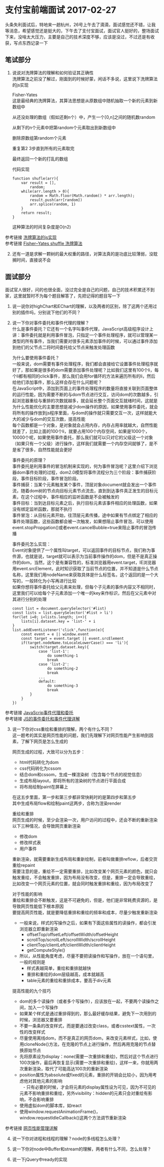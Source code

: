 # 支付宝前端面试 2017-02-27  
头条失利面试后，特地来一趟杭州，26号上午去了滴滴，面试感觉还不错，让我等消息，希望感觉还是挺大的，下午去了支付宝面试，面试官人挺好的，整场面试下来，没啥太大压力，主要是自己的技术深度不够，应该是没过，不过还是有收获，写点东西记录一下  

## 笔试部分  
1. 说说对洗牌算法的理解和如何验证其正确性  
    洗牌算法之前没了解过，刚面到的时候好蒙，闲话不多说，这里说下洗牌算法的js实现  

    Fisher-Yates  
    这是最经典的洗牌算法，其算法思想是从原数组中随机抽取一个新的元素到新数组中  
    
    从还没处理的数组（假如还剩n个）中，产生一个[0,n]之间的随机数random

    从剩下的n个元素中把第random个元素取出到新数组中  
    
    删除原数组第random个元素  

    重复第2 3步直到所有的元素取完 

    最终返回一个新的打乱的数组  

    代码实现  
    ```  
    function shufle(arr){
        var result = [],
            random;
        while(arr.length > 0){
            random = Math.floor(Math.random() * arr.length);
            result.push(arr[random])
            arr.splice(random, 1)
        }
        return result;
    }
    ```  
    这种算法的时间复杂度是O(n2)  

参考链接 [洗牌算法的js实现](https://github.com/ccforward/cc/issues/44)  
参考链接 [Fisher–Yates shuffle 洗牌算法](https://gaohaoyang.github.io/2016/10/16/shuffle-algorithm/)  

2. 还有一道是求解一颗树的最大权重的路径，对算法真的是功底比较薄弱，没耽搁时间，直接说不会  

## 面试部分  
面试官人很好，问的也很全面，没过完全是自己的问题，自己的技术积累还不到家，这里就暂时不为每个题目解答了，先把记得的题目写一下  
1. 说一说你对highChart和EChart的理解，以及两者的区别，除了这两个还用过别的插件吗，分别说下他们的不同？  

2. 说一下你对事件委托和事件代理的理解？  
    什么是事件委托？它还有一个名字叫事件代理，JavaScript高级程序设计上讲：事件委托就是利用事件冒泡，只指定一个事件处理程序，就可以管理某一类型的所有事件，当我们需要对很多元素添加事件的时候，可以通过事件添加到他们的父节点二将时间委托给父节点来触发处理函数  

    为什么要使用事件委托？   
    一般来说，dom需要有事件处理程序，我们都会直接给它设置事件处理程序就好了，那如果是很多的dom需要添加事件处理呢？比如我们这里有100个li，每个li都有相同的click事件，那么我们会用for循环的方法来遍历所有的li，然后给他们添加事件，那么这样会存在什么问题呢？  
    在JavaScript中，添加到页面上的事件处理程序的数量将直接关联到页面整体的运行性能，因为需要不断的与dom节点进行交互，访问dom的次数越多，引起浏览器重绘与重排的次数就越多，就会延长整个页面交互就绪时间，这就是为什么性能优化的主要思想是减少dom操作的原因，如果使用事件委托，就会将所有的操作放到js程序里面，与dom的操作就只需要交互一次，这样就能大大的减少与dom的交互次数，提高性能  
    每个函数都是一个对象，是对象就会占用内存，内存占用率就越大，自然性能就差了，比如上面的100个li，就要占用100个内存空间，如果是1000个，10000个呢，如果使用事件委托，那么我们就可以只对它的父级这一个对象（如果只有一个父级）进行操作，这样我们就需要一个内存空间就够了，是不是省了很多，自然性能就会更好  

    事件委托的原理？  
    事件委托是利用事件的冒泡机制来实现的，何为事件冒泡呢？这里介绍下浏览器dom事件处理的过程，dom2.0模型将事件流程分为三个阶段：事件捕获阶段，事件目标阶段，事件冒泡阶段。  
    事件捕获：当某个元素触发某个事件，顶层对象document就会发出一个事件流，随着dom树的节点向目标元素节点流去，直到到达事件真正发生的目标元素，在这个过程中，事件相应的监听函数是不会被触发的  
    事件目标：当到达目标元素之后，执行目标元素该事件相应的处理函数，如果没有绑定监听函数，那就不执行  
    事件冒泡：从目标元素开始，往顶层元素传播，途中如果有节点绑定了相应的事件处理函数，这些函数都会被一次触发，如果想阻止事件冒泡，可以使用event.stopPropgation()或者event.cancelBubble=true来阻止事件的冒泡传播  

    事件委托怎么实现：  
    Event对象提供了一个属性叫target，可以返回事件的目标节点，我们称为事件源，也就是说，target就可以表示为当前事件操作的dom，但是不是真正操作的dom，当然，这个是有兼容性的，标准浏览器用event.target，IE浏览器用event.srcElement，此时知识获取了当前节点的位置，并不知道是什么节点名称，这里我们用nodeName来获取具体是什么标签名，这个返回的是一个大写的，一般转化为小写再进行比较  
    如果你想将事件委托给父元素来处理，但每个子元素的事件内容又不相同时，这里我们可以给每个子元素添加一个唯一的key来作标识，然后在父元素中对其进行分别的处理
    ```
    const list = document.querySelector('#list)  
    const lists = list.querySelector('#list > li')
    for(let i=0; i<lists.length; i++){
        lists[i].dataset.key = 'list-' + i
    }
    list.addEventListener('click',function(e){
        const event = e || window.event
        const target = event.target || event.srcElement  
        if(target.nodeName.toLocaleLowerCase() === 'li'){
            switch(target.dataset.key){
                case 'list-1':
                    do something-1
                    break
                case 'list-2':
                    do something-2
                    break
                ...
                default:
                    do something-3
                    break
            }
        }
    })  
    ```  
参考链接 [JavaScrip事件代理和委托](https://www.cnblogs.com/owenChen/archive/2013/02/18/2915521.html)  
参考链接 [JS的事件委托和事件代理详解](https://www.cnblogs.com/liugang-vip/p/5616484.html)  

3. 说一下你对css重绘和重排的理解，两个有什么不同？  
    这一题考的其实是网页性能的问题，我们先理解下对网页性能产生影响到因素，了解下网页是怎么生成的  

    网页生成的过程，大致可以分为五步：  
    - html代码转化为dom 
    - css代码转化为cssom  
    - 结合dom和cssom，生成一棵渲染树（包含每个节点的视觉信息）  
    - 生成布局layout，即将所有的渲染树的节点进行平面合成  
    - 将布局绘制paint在屏幕上  
    
    在这五步里面，第一步和第三步都非常快耗时的是第四步和第五步  
    其中生成布局flow和绘制paint这两步，合称为渲染render  

    重绘和重排  
    网页生成的时候，至少会渲染一次，用户访问的过程中，还会不断的重新渲染  
    以下三种情况，会导致网页重新渲染  
    - 修改dom  
    - 修改样式表  
    - 用户事件  

    重新渲染，就需要重新生成布局和重新绘制，前者叫做重排reflow，后者交货重绘repaint  
    需要注意的是，重绘不一定需要重排，比如改变某个网页元素的颜色，就只会触发重绘，不会触发重排，因为布局没有改变，但是，重排一定会导致重绘，比如改变一个网页元素的位置，就会同时触发重排和重绘，因为布局改变了  

    对于性能的影响  
    重绘和重排会不断触发，这是不可避免的，但是，他们是非常耗费资源的，是导致网页性能低下根本原因  
    要提高网页性能，就是要降低重排和重绘的频率和成本，尽量少触发重新渲染  
    - 一般来说，样式的写操作之后，如果有下面这些属性的读操作，都会引发浏览器立即重新渲染  
        - offsetTop/offsetLeft/offsetWidth/offsetHeight  
        - scrollTop/scrollLeft/scrollWidth/scrollHeight  
        - clientTop/clientLeft/clientWidth/clientHeight
        - getComputeStyle()  
    - 所以，从性能角度考虑，尽量不要把读操作和写操作，放在一个语句里，一般的规则是  
        - 样式表越简单，重绘和重排就越快  
        - 重排和重绘的dom层级越高，成本就越高  
        - table元素的重绘和重排成本，要高于div元素  


    提高性能的九个技巧  
    - dom的多个读操作（或者多个写操作），应该放在一起，不要两个读操作之间，加入一个写操作  
    - 如果某个样式是通过重排得到的，那么最好缓存结果，避免下一次用到的时候，浏览器又要重排  
    - 不要一条条的改变样式，而是要通过改变class，或者csstext属性，一次性的改变样式  
    - 尽量使用离线dom，而不是真正的网页dom，来改变元素样式，比如，使用cloneNode()方法，在克隆的节点上进行操作，然后再用克隆的节点替换原始节点  
    - 先将原素设为display：none(需要一次重排和重绘)，然后对这个节点进行100次操作，最后再恢复显示(需要一次重排和重绘)，这样一来，你就用两次重新渲染，取代了可能高达100次的重新渲染  
    - position属性为absolute或fixed的元素，重排的开销会比较小，因为用考虑他对其他元素的影响  
    - 只有必要的时候，才会将元素的display属性设为可见，因为不可见的元素不影响重排和重绘，另外visibility：hidden的元素只会对重绘有影响，不会影响重排  
    - 使用虚拟dom的脚本库，如react  
    - 使用window.requestAnimationFrame()，window.requestIdleCallback()这两个方法调节重新渲染  

参考链接 [网页性能管理详解](http://www.ruanyifeng.com/blog/2015/09/web-page-performance-in-depth.html)  


4. 说一下你对进程和线程的理解？node的多线程怎么处理？  

5. 说一下你对node中Buffer和stream的理解，两者有什么不同，怎么处理？  

6. 说一下jQuery中ready的实现
